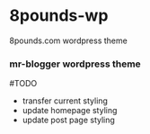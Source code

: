 # 8pounds-wp
8pounds.com wordpress theme

### mr-blogger wordpress theme

#TODO
- transfer current styling
- update homepage styling
- update post page styling
